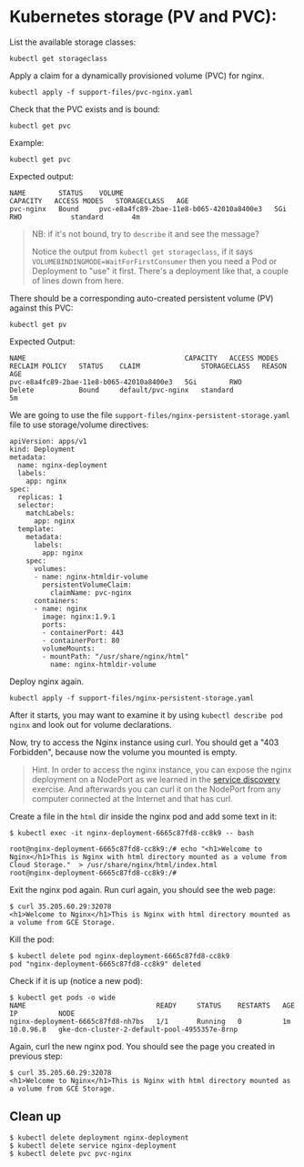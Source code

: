 # Kubernetes storage (PV and PVC):

List the available storage classes:

```shell
kubectl get storageclass
```

Apply a claim for a dynamically provisioned volume (PVC) for nginx.

```shell
kubectl apply -f support-files/pvc-nginx.yaml
```

Check that the PVC exists and is bound:

```shell
kubectl get pvc
```

Example:

```shell
kubectl get pvc
```

Expected output:

```shell
NAME        STATUS    VOLUME                                     CAPACITY   ACCESS MODES   STORAGECLASS   AGE
pvc-nginx   Bound     pvc-e8a4fc89-2bae-11e8-b065-42010a8400e3   5Gi        RWO            standard       4m
```

> NB: if it's not bound, try to `describe` it and see the message?
>
> Notice the output from `kubectl get storageclass`, if it says
> `VOLUMEBINDINGMODE=WaitForFirstConsumer`
> then you need a Pod or Deployment to "use" it first.
> There's a deployment like that, a couple of lines down from here.

There should be a corresponding auto-created persistent volume (PV) against this PVC:

```shell
kubectl get pv
```

Expected Output:

```shell
NAME                                       CAPACITY   ACCESS MODES   RECLAIM POLICY   STATUS    CLAIM               STORAGECLASS   REASON    AGE
pvc-e8a4fc89-2bae-11e8-b065-42010a8400e3   5Gi        RWO            Delete           Bound     default/pvc-nginx   standard                 5m
```

We are going to use the file `support-files/nginx-persistent-storage.yaml` file to use storage/volume directives:

```yaml,k8s
apiVersion: apps/v1
kind: Deployment
metadata:
  name: nginx-deployment
  labels:
    app: nginx
spec:
  replicas: 1
  selector:
    matchLabels:
      app: nginx
  template:
    metadata:
      labels:
        app: nginx
    spec:
      volumes:
      - name: nginx-htmldir-volume
        persistentVolumeClaim:
          claimName: pvc-nginx
      containers:
      - name: nginx
        image: nginx:1.9.1
        ports:
        - containerPort: 443
        - containerPort: 80
        volumeMounts:
        - mountPath: "/usr/share/nginx/html"
          name: nginx-htmldir-volume
```

Deploy nginx again.

```shell
kubectl apply -f support-files/nginx-persistent-storage.yaml
```

After it starts, you may want to examine it by using `kubectl describe pod nginx` and look out for volume declarations.

Now, try to access the Nginx instance using curl. You should get a "403 Forbidden", because now the volume you mounted is empty.

> Hint. In order to access the nginx instance, you can expose the nginx deployment on a NodePort as we learned in the [service
> discovery](02-service-discovery-and-loadbalancing.md) exercise. And afterwards you can curl it on the NodePort from any computer connected at the Internet and that has curl.

Create a file in the `html` dir inside the nginx pod and add some text in it:

```shell
$ kubectl exec -it nginx-deployment-6665c87fd8-cc8k9 -- bash

root@nginx-deployment-6665c87fd8-cc8k9:/# echo "<h1>Welcome to Nginx</h1>This is Nginx with html directory mounted as a volume from Cloud Storage."  > /usr/share/nginx/html/index.html
root@nginx-deployment-6665c87fd8-cc8k9:/#
```

Exit the nginx pod again. Run curl again, you should see the web page:

```shell
$ curl 35.205.60.29:32078
<h1>Welcome to Nginx</h1>This is Nginx with html directory mounted as a volume from GCE Storage.
```

Kill the pod:

```shell
$ kubectl delete pod nginx-deployment-6665c87fd8-cc8k9
pod "nginx-deployment-6665c87fd8-cc8k9" deleted
```

Check if it is up (notice a new pod):

```shell
$ kubectl get pods -o wide
NAME                                READY     STATUS    RESTARTS   AGE       IP          NODE
nginx-deployment-6665c87fd8-nh7bs   1/1       Running   0          1m        10.0.96.8   gke-dcn-cluster-2-default-pool-4955357e-8rnp
```

Again, curl the new nginx pod. You should see the page you created in previous step:

```shell
$ curl 35.205.60.29:32078
<h1>Welcome to Nginx</h1>This is Nginx with html directory mounted as a volume from GCE Storage.
```

## Clean up

```shell
$ kubectl delete deployment nginx-deployment
$ kubectl delete service nginx-deployment
$ kubectl delete pvc pvc-nginx
```
